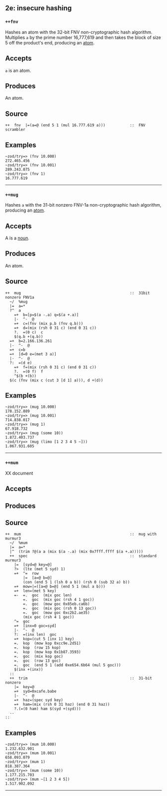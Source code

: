 ## 2e: insecure hashing
### `++fnv`

Hashes an atom with the 32-bit FNV non-cryptographic hash algorithm.
Multiplies `a` by the prime number 16,777,619 and then takes the block
of size 5 off the product's end, producing an [atom]().

Accepts
-------

`a` is an atom.

Produces
--------

An atom.


Source
------

    ++  fnv  |=(a=@ (end 5 1 (mul 16.777.619 a)))           ::  FNV scrambler

Examples
--------

    ~zod/try=> (fnv 10.000)
    272.465.456
    ~zod/try=> (fnv 10.001)
    289.243.075
    ~zod/try=> (fnv 1)
    16.777.619



***
### `++mug`

Hashes `a` with the 31-bit nonzero FNV-1a non-cryptographic hash
algorithm, producing an [atom]().

Accepts
-------

A is a [noun]().

Produces
--------

An atom.

Source
------

    ++  mug                                                 ::  31bit nonzero FNV1a
      ~/  %mug
      |=  a=*
      ?^  a
        =+  b=[p=$(a -.a) q=$(a +.a)]
        |-  ^-  @
        =+  c=(fnv (mix p.b (fnv q.b)))
        =+  d=(mix (rsh 0 31 c) (end 0 31 c))
        ?.  =(0 c)  c
        $(q.b +(q.b))
      =+  b=2.166.136.261
      |-  ^-  @
      =+  c=b
      =+  [d=0 e=(met 3 a)]
      |-  ^-  @
      ?:  =(d e)
        =+  f=(mix (rsh 0 31 c) (end 0 31 c))
        ?.  =(0 f)  f
        ^$(b +(b))
      $(c (fnv (mix c (cut 3 [d 1] a))), d +(d))

Examples
--------

    ~zod/try=> (mug 10.000)
    178.152.889
    ~zod/try=> (mug 10.001)
    714.838.017
    ~zod/try=> (mug 1)
    67.918.732
    ~zod/try=> (mug (some 10))
    1.872.403.737
    ~zod/try=> (mug (limo [1 2 3 4 5 ~]))
    1.067.931.605



***
### `++mum`

XX document

Accepts
-------

Produces
--------

Source
------

    ++  mum                                                 ::  mug with murmur3
      ~/  %mum
      |=  a=*
      |^  (trim ?@(a a (mix $(a -.a) (mix 0x7fff.ffff $(a +.a)))))
      ++  spec                                              ::  standard murmur3
        |=  [syd=@ key=@]
        ?>  (lte (met 5 syd) 1)
        =+  ^=  row
            |=  [a=@ b=@] 
            (con (end 5 1 (lsh 0 a b)) (rsh 0 (sub 32 a) b))
        =+  mow=|=([a=@ b=@] (end 5 1 (mul a b)))
        =+  len=(met 5 key)
        =-  =.  goc  (mix goc len)
            =.  goc  (mix goc (rsh 4 1 goc))
            =.  goc  (mow goc 0x85eb.ca6b)
            =.  goc  (mix goc (rsh 0 13 goc))
            =.  goc  (mow goc 0xc2b2.ae35)
            (mix goc (rsh 4 1 goc))
        ^=  goc
        =+  [inx=0 goc=syd]
        |-  ^-  @
        ?:  =(inx len)  goc
        =+  kop=(cut 5 [inx 1] key)
        =.  kop  (mow kop 0xcc9e.2d51)
        =.  kop  (row 15 kop) 
        =.  kop  (mow kop 0x1b87.3593)
        =.  goc  (mix kop goc)
        =.  goc  (row 13 goc)
        =.  goc  (end 5 1 (add 0xe654.6b64 (mul 5 goc)))
        $(inx +(inx))
      ::
      ++  trim                                              ::  31-bit nonzero
        |=  key=@
        =+  syd=0xcafe.babe
        |-  ^-  @
        =+  haz=(spec syd key)
        =+  ham=(mix (rsh 0 31 haz) (end 0 31 haz))
        ?.(=(0 ham) ham $(syd +(syd)))
      --
    ::

Examples
--------

    ~zod/try=> (mum 10.000)
    1.232.632.901
    ~zod/try=> (mum 10.001)
    658.093.079
    ~zod/try=> (mum 1)
    818.387.364
    ~zod/try=> (mum (some 10))
    1.177.215.703
    ~zod/try=> (mum ~[1 2 3 4 5])
    1.517.902.092



***
